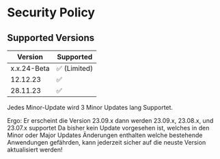 # Security Policy

## Supported Versions

| Version   | Supported          |
| --------- | ------------------ |
| x.x.24-Beta  | :white_check_mark: (Limited) |
| 12.12.23  | :white_check_mark: |
| 28.11.23  | :white_check_mark: |

Jedes Minor-Update wird 3 Minor Updates lang Supportet.

Ergo:
Er erscheint die Version 23.09.x dann werden 23.09.x, 23.08.x, und 23.07.x supportet
Da bisher kein Update vorgesehen ist, welches in den Minor oder Major Updates Änderungen enthalten welche bestehende Anwendungen gefährden, kann jederzeit sicher auf die neuste Version aktualisiert werden!
